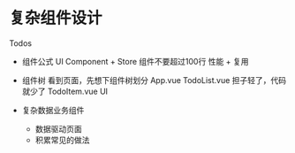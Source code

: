 # 复杂组件设计

Todos

- 组件公式
    UI Component + Store
    组件不要超过100行
    性能 + 复用
- 组件树
    看到页面，先想下组件树划分
    App.vue
    TodoList.vue 担子轻了，代码就少了
    TodoItem.vue UI

- 复杂数据业务组件
    - 数据驱动页面
    - 积累常见的做法